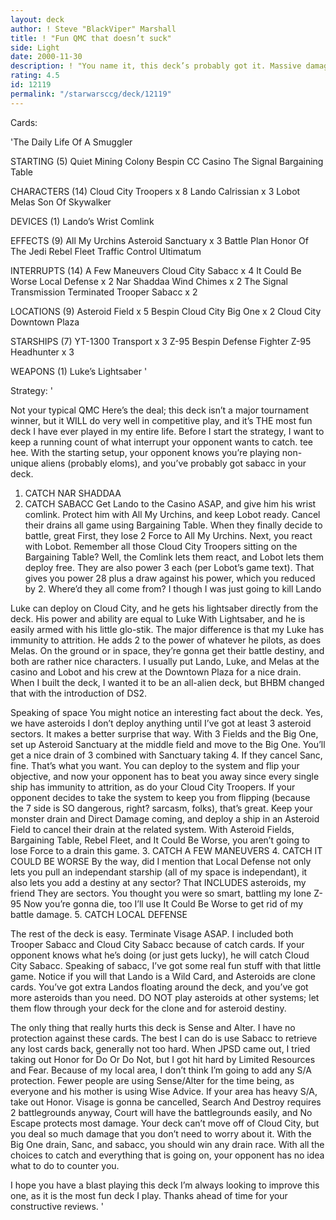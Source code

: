 ```yaml
---
layout: deck
author: ! Steve "BlackViper" Marshall
title: ! "Fun QMC that doesn’t suck"
side: Light
date: 2000-11-30
description: ! "You name it, this deck’s probably got it. Massive damage, doesn’t take damage, and reacts like nothing else."
rating: 4.5
id: 12119
permalink: "/starwarsccg/deck/12119"
---
```

Cards: 

'The Daily Life Of A Smuggler

STARTING (5)
Quiet Mining Colony
Bespin
CC Casino
The Signal
Bargaining Table

CHARACTERS (14)
Cloud City Troopers x 8
Lando Calrissian x 3
Lobot
Melas
Son Of Skywalker

DEVICES (1)
Lando’s Wrist Comlink

EFFECTS (9)
All My Urchins
Asteroid Sanctuary x 3
Battle Plan
Honor Of The Jedi
Rebel Fleet
Traffic Control
Ultimatum

INTERRUPTS (14)
A Few Maneuvers
Cloud City Sabacc x 4
It Could Be Worse
Local Defense x 2
Nar Shaddaa Wind Chimes x 2
The Signal
Transmission Terminated
Trooper Sabacc x 2

LOCATIONS (9)
Asteroid Field x 5
Bespin Cloud City
Big One x 2
Cloud City Downtown Plaza

STARSHIPS (7)
YT-1300 Transport x 3
Z-95 Bespin Defense Fighter
Z-95 Headhunter x 3

WEAPONS (1)
Luke’s Lightsaber '

Strategy: '

Not your typical QMC Here’s the deal; this deck isn’t a major tournament winner, but it WILL do very well in competitive play, and it’s THE most fun deck I have ever played in my entire life. Before I start the strategy, I want to keep a running count of what interrupt your opponent wants to catch. tee hee. With the starting setup, your opponent knows you’re playing non-unique aliens (probably eloms), and you’ve probably got sabacc in your deck.
1. CATCH NAR SHADDAA
2. CATCH SABACC
Get Lando to the Casino ASAP, and give him his wrist comlink. Protect him with All My Urchins, and keep Lobot ready. Cancel their drains all game using Bargaining Table. When they finally decide to battle, great First, they lose 2 Force to All My Urchins. Next, you react with Lobot. Remember all those Cloud City Troopers sitting on the Bargaining Table? Well, the Comlink lets them react, and Lobot lets them deploy free. They are also power 3 each (per Lobot’s game text). That gives you power 28 plus a draw against his power, which you reduced by 2. Where’d they all come from? I though I was just going to kill Lando

Luke can deploy on Cloud City, and he gets his lightsaber directly from the deck. His power and ability are equal to Luke With Lightsaber, and he is easily armed with his little glo-stik. The major difference is that my Luke has immunity to attrition. He adds 2 to the power of whatever he pilots, as does Melas. On the ground or in space, they’re gonna get their battle destiny, and both are rather nice characters. I usually put Lando, Luke, and Melas at the casino and Lobot and his crew at the Downtown Plaza for a nice drain. When I built the deck, I wanted it to be an all-alien deck, but BHBM changed that with the introduction of DS2.

Speaking of space You might notice an interesting fact about the deck. Yes, we have asteroids I don’t deploy anything until I’ve got at least 3 asteroid sectors. It makes a better surprise that way. With 3 Fields and the Big One, set up Asteroid Sanctuary at the middle field and move to the Big One. You’ll get a nice drain of 3 combined with Sanctuary taking 4. If they cancel Sanc, fine. That’s what you want. You can deploy to the system and flip your objective, and now your opponent has to beat you away since every single ship has immunity to attrition, as do your Cloud City Troopers. If your opponent decides to take the system to keep you from flipping (because the 7 side is SO dangerous, right? sarcasm, folks), that’s great. Keep your monster drain and Direct Damage coming, and deploy a ship in an Asteroid Field to cancel their drain at the related system. With Asteroid Fields, Bargaining Table, Rebel Fleet, and It Could Be Worse, you aren’t going to lose Force to a drain this game.
3. CATCH A FEW MANEUVERS
4. CATCH IT COULD BE WORSE
By the way, did I mention that Local Defense not only lets you pull an independant starship (all of my space is independant), it also lets you add a destiny at any sector? That INCLUDES asteroids, my friend They are sectors. You thought you were so smart, battling my lone Z-95 Now you’re gonna die, too I’ll use It Could Be Worse to get rid of my battle damage.
5. CATCH LOCAL DEFENSE

The rest of the deck is easy. Terminate Visage ASAP. I included both Trooper Sabacc and Cloud City Sabacc because of catch cards. If your opponent knows what he’s doing (or just gets lucky), he will catch Cloud City Sabacc. Speaking of sabacc, I’ve got some real fun stuff with that little game. Notice if you will that Lando is a Wild Card, and Asteroids are clone cards. You’ve got extra Landos floating around the deck, and you’ve got more asteroids than you need. DO NOT play asteroids at other systems; let them flow through your deck for the clone and for asteroid destiny.

The only thing that really hurts this deck is Sense and Alter. I have no protection against these cards. The best I can do is use Sabacc to retrieve any lost cards back, generally not too hard. When JPSD came out, I tried taking out Honor for Do Or Do Not, but I got hit hard by Limited Resources and Fear. Because of my local area, I don’t think I’m going to add any S/A protection. Fewer people are using Sense/Alter for the time being, as everyone and his mother is using Wise Advice. If your area has heavy S/A, take out Honor. Visage is gonna be cancelled, Search And Destroy requires 2 battlegrounds anyway, Court will have the battlegrounds easily, and No Escape protects most damage. Your deck can’t move off of Cloud City, but you deal so much damage that you don’t need to worry about it. With the Big One drain, Sanc, and sabacc, you should win any drain race. With all the choices to catch and everything that is going on, your opponent has no idea what to do to counter you.

I hope you have a blast playing this deck I’m always looking to improve this one, as it is the most fun deck I play. Thanks ahead of time for your constructive reviews. '

